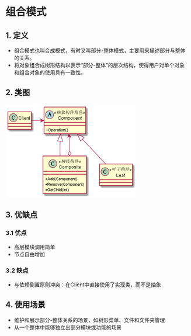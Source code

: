 # 组合模式
## 1. 定义
* 组合模式也叫合成模式，有时又叫部分-整体模式，主要用来描述部分与整体的关系。
* 将对象组合成树形结构以表示“部分-整体”的层次结构，使得用户对单个对象和组合对象的使用具有一致性。
## 2. 类图
![composite](image/composite.png)
## 3. 优缺点
### 3.1 优点
* 高层模块调用简单
* 节点自由增加
### 3.2 缺点
* 与依赖倒置原则冲突：在Client中直接使用了实现类，而不是抽象
## 4. 使用场景
* 维护和展示部分-整体关系的场景，如树形菜单、文件和文件夹管理
* 从一个整体中能够独立出部分模块或功能的场景

